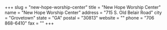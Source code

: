 +++
slug = "new-hope-worship-center"
title = "New Hope Worship Center"
name = "New Hope Worship Center"
address = "715 S. Old Belair Road"
city = "Grovetown"
state = "GA"
postal = "30813"
website = ""
phone = "706 868-6410"
fax = ""
+++
